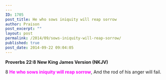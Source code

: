 ```yaml
---
---
ID: 1705
post_title: He who sows iniquity will reap sorrow
author: Praison
post_excerpt: ""
layout: post
permalink: /2014/09/sows-iniquity-will-reap-sorrow/
published: true
post_date: 2014-09-22 09:04:05
---
```

<strong>Proverbs 22:8</strong>
<strong> New King James Version (NKJV)</strong>

8 <span style="color: #ff00ff;"><strong>He who sows iniquity will reap sorrow</strong></span>,
And the rod of his anger will fail.